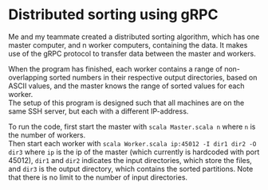 # Distributed sorting using gRPC
Me and my teammate created a distributed sorting algorithm, which has one master computer, and n worker computers, containing the data. It makes use of the gRPC protocol to transfer data between the master and workers.  
  
When the program has finished, each worker contains a range of non-overlapping sorted numbers in their respective output directories, based on ASCII values, and the master knows the range of sorted values for each worker.  
The setup of this program is designed such that all machines are on the same SSH server, but each with a different IP-address.  
  
To run the code, first start the master with `scala Master.scala n` where `n` is the number of workers.  
Then start each worker with `scala Worker.scala ip:45012 -I dir1 dir2 -O dir3` where `ip` is the ip of the master (which currently is hardcoded with port 45012), `dir1` and `dir2` indicates the input directories, which store the files, and `dir3` is the output directory, which contains the sorted partitions. Note that there is no limit to the number of input directories. 
